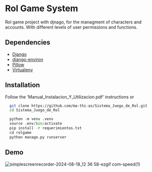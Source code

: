 # Rol Game System
Rol game project with djnago, for the managment of characters and accounts. With different levels of user permissions and functions.



## Dependencies

 - [Django]()
 - [django-environ]()
 - [Pillow]()
 - [Virtualenv]()



## Installation

Follow the 'Manual_Instalacion_Y_Utilizacion.pdf' instructions or 
```bash
  git clone https://github.com/ma-thi-as/Sistema_Juego_de_Rol.git
  cd Sistema_Juego_de_Rol

```

```Python
  python -m venv .venv
  source .env/bin/activate
  pip install -r requerimientos.txt
  cd rolgame
  python manage.py runserver
```


## Demo
![simplescreenrecorder-2024-08-18_12 36 58-ezgif com-speed(1)](https://github.com/user-attachments/assets/9b205d5d-7c0c-4df5-8147-1c3db401eaca)





    
